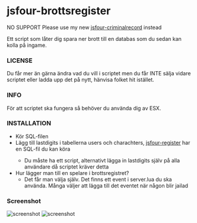 # jsfour-brottsregister

NO SUPPORT Please use my new <a href="https://github.com/jonassvensson4/jsfour-criminalrecord">jsfour-criminalrecord<a/> instead


Ett script som låter dig spara ner brott till en databas som du sedan kan kolla på ingame.

### LICENSE
Du får mer än gärna ändra vad du vill i scriptet men du får INTE sälja vidare scriptet eller ladda upp det på nytt, hänvisa folket hit istället.

### INFO
För att scriptet ska fungera så behöver du använda dig av ESX.

### INSTALLATION
* Kör SQL-filen
* Lägg till lastdigits i tabellerna users och charachters, <a href="https://github.com/jonassvensson4/jsfour-register">jsfour-register<a/> har en SQL-fil du kan köra
  - Du måste ha ett script, alternativt lägga in lastdigits själv på alla användare då scriptet kräver detta
* Hur lägger man till en spelare i brottsregistret?
  - Det får man välja själv. Det finns ett event i server.lua du ska använda. Många väljer att lägga till det eventet när någon blir jailad

### Screenshot
![screenshot](https://i.imgur.com/6Cp2DHt.png)
![screenshot](https://i.imgur.com/OGsMx81.png)
